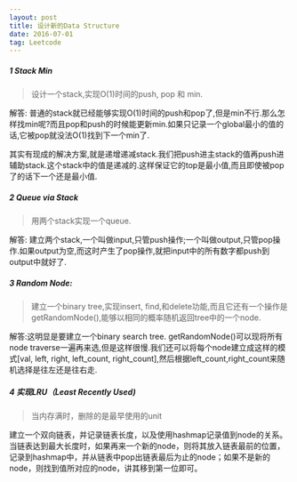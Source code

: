 ```yaml
---
layout: post
title: 设计新的Data Structure
date: 2016-07-01
tag: Leetcode
---
```

##### 1 Stack Min
> 设计一个stack,实现O(1)时间的push, pop 和 min.

解答: 普通的stack就已经能够实现O(1)时间的push和pop了,但是min不行.那么怎样找min呢?而且pop和push的时候能更新min.如果只记录一个global最小的值的话,它被pop就没法O(1)找到下一个min了.

其实有现成的解决方案,就是递增递减stack.我们把push进主stack的值再push进辅助stack.这个stack中的值是递减的.这样保证它的top是最小值,而且即使被pop了的话下一个还是最小值.

##### 2 Queue via Stack
> 用两个stack实现一个queue.

解答: 建立两个stack,一个叫做input,只管push操作;一个叫做output,只管pop操作.如果output为空,而这时产生了pop操作,就把input中的所有数字都push到output中就好了.


##### 3 Random Node:
> 建立一个binary tree,实现insert, find,和delete功能,而且它还有一个操作是getRandomNode(),能够以相同的概率随机返回tree中的一个node.

解答:这明显是要建立一个binary search tree. getRandomNode()可以现将所有node traverse一遍再来选,但是这样很慢.我们还可以将每个node建立成这样的模式[val, left, right, left_count, right_count],然后根据left_count,right_count来随机选择是往左还是往右走.

##### 4 实现LRU（Least Recently Used)
> 当内存满时，删除的是最早使用的unit

建立一个双向链表，并记录链表长度，以及使用hashmap记录值到node的关系。当链表达到最大长度时，如果再来一个新的node，则将其放入链表最前的位置，记录到hashmap中，并从链表中pop出链表最后为止的node；如果不是新的node，则找到值所对应的node，讲其移到第一位即可。


